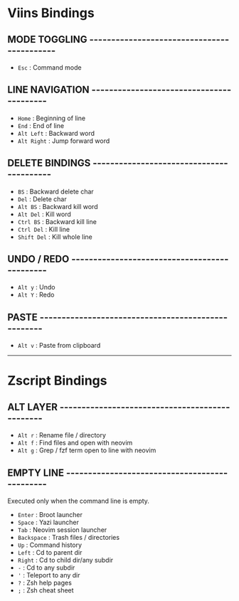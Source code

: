 # Viins Bindings


## MODE TOGGLING -------------------------------------------

- `Esc`       : Command mode


## LINE NAVIGATION -----------------------------------------

- `Home`      : Beginning of line
- `End`       : End of line
- `Alt Left`  : Backward word
- `Alt Right` : Jump forward word


## DELETE BINDINGS -----------------------------------------

- `BS`        : Backward delete char
- `Del`       : Delete char
- `Alt BS`    : Backward kill word
- `Alt Del`   : Kill word
- `Ctrl BS`   : Backward kill line
- `Ctrl Del`  : Kill line
- `Shift Del` : Kill whole line


## UNDO / REDO ---------------------------------------------

- `Alt y`     : Undo
- `Alt Y`     : Redo


## PASTE ---------------------------------------------------

- `Alt v`     : Paste from clipboard

---

# Zscript Bindings


## ALT LAYER -----------------------------------------------

- `Alt r`     : Rename file / directory
- `Alt f`     : Find files and open with neovim
- `Alt g`     : Grep / fzf term open to line with neovim

## EMPTY LINE ----------------------------------------------

Executed only when the command line is empty.

- `Enter`     : Broot launcher
- `Space`     : Yazi launcher
- `Tab`       : Neovim session launcher
- `Backspace` : Trash files / directories
- `Up`        : Command history
- `Left`      : Cd to parent dir
- `Right`     : Cd to child dir/any subdir
- `-`         : Cd to any subdir
- `'`         : Teleport to any dir
- `?`         : Zsh help pages
- `;`         : Zsh cheat sheet
